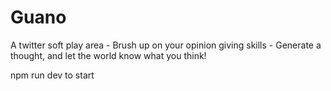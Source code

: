 # Guano

A twitter soft play area -
Brush up on your opinion giving skills - Generate a thought, and let the world know what you think!

npm run dev to start
